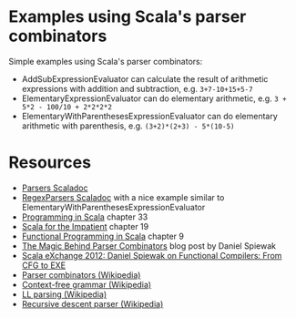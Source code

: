Examples using Scala's parser combinators
=========================================

Simple examples using Scala's parser combinators:

* AddSubExpressionEvaluator can calculate the result of arithmetic expressions with addition and subtraction, e.g. `3+7-10+15+5-7`
* ElementaryExpressionEvaluator can do elementary arithmetic, e.g. `3 + 5*2 - 100/10 + 2*2*2*2`
* ElementaryWithParenthesesExpressionEvaluator can do elementary arithmetic with parenthesis, e.g. `(3+2)*(2+3) - 5*(10-5)`

Resources
=========
* [Parsers Scaladoc](http://www.scala-lang.org/api/current/index.html#scala.util.parsing.combinator.Parsers)
* [RegexParsers Scaladoc](http://www.scala-lang.org/api/current/index.html#scala.util.parsing.combinator.RegexParsers) with a nice example similar to ElementaryWithParenthesesExpressionEvaluator
* [Programming in Scala](http://www.artima.com/shop/programming_in_scala) chapter 33
* [Scala for the Impatient](http://www.horstmann.com/scala/) chapter 19
* [Functional Programming in Scala](http://manning.com/bjarnason/) chapter 9
* [The Magic Behind Parser Combinators](http://www.codecommit.com/blog/scala/the-magic-behind-parser-combinators) blog post by Daniel Spiewak
* [Scala eXchange 2012: Daniel Spiewak on Functional Compilers: From CFG to EXE](http://skillsmatter.com/podcast/scala/functional-compilers-from-cfg-to-exe)
* [Parser combinators (Wikipedia)](http://en.wikipedia.org/wiki/Parser_combinator)
* [Context-free grammar (Wikipedia)](http://en.wikipedia.org/wiki/Context-free_grammar)
* [LL parsing (Wikipedia)](http://en.wikipedia.org/wiki/LL_parsing)
* [Recursive descent parser (Wikipedia)](http://en.wikipedia.org/wiki/Recursive_descent)
